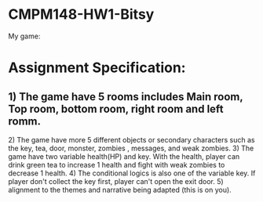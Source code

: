 # CMPM148-HW1-Bitsy

My game:


<h1>Assignment Specification:</h1>
<h2>1) The game have 5 rooms includes Main room, Top room, bottom room, right room and left romm.</h2>
2) The game have more 5 different objects or secondary characters such as the key, tea, door, monster, zombies , messages, and weak zombies.
3) The game have two variable health(HP) and key. With the health, player can drink green tea to increase 1 health and fight with weak zombies to decrease 1 health.
4) The conditional logics is also one of the variable key. If player don't collect the key first, player can't open the exit door.
5) alignment to the themes and narrative being adapted (this is on you).

